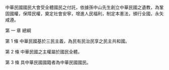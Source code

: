 中華民國國民大會受全體國民之付託，依據孫中山先生創立中華民國之遺教，為鞏固國權，保障民權，奠定社會安寧，增進人民福利，制定本憲法，頒行全國，永矢咸遵。

第 一 章 總綱

第 1 條		中華民國基於三民主義，為民有民治民享之民主共和國。

第 2 條		中華民國之主權屬於國民全體。

第 3 條		具中華民國國籍者為中華民國國民。